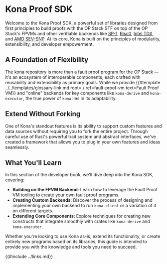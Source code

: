 # Kona Proof SDK

Welcome to the Kona Proof SDK, a powerful set of libraries designed
from first principles to build proofs with the OP Stack STF on top
of the OP Stack's FPVMs and other verifiable backends like [SP-1][sp-1],
[Risc0][rzero], [Intel TDX][tdx], and [AMD SEV-SNP][sev-snp]. At its
core, Kona is built on the principles of modularity, extensibility,
and developer empowerment.

## A Foundation of Flexibility

The kona repository is more than a fault proof program for the OP Stack
— it's an ecosystem of interoperable components, each crafted with
reusability and extensibility as primary goals. While we provide
{{#template ../../templates/glossary-link.md root=./ ref=fault-proof-vm text=Fault Proof VM}} and "online" backends
for key components like `kona-derive` and `kona-executor`, the true
power of `kona` lies in its adaptability.

## Extend Without Forking

One of Kona's standout features is its ability to support custom
features and data sources without requiring you to fork the entire
project. Through careful use of Rust's powerful trait system and
abstract interfaces, we've created a framework that allows you to
plug in your own features and ideas seamlessly.

## What You'll Learn

In this section of the developer book, we'll dive deep into the Kona SDK, covering:
* **Building on the FPVM Backend**: Learn how to leverage the Fault Proof VM tooling to create your own fault proof programs.
* **Creating Custom Backends**: Discover the process of designing and implementing your own backend to run `kona-client` or a variation of it on different targets.
* **Extending Core Components**: Explore techniques for creating new constructs that integrate smoothly with crates like `kona-derive` and `kona-executor`.

Whether you're looking to use Kona as-is, extend its functionality, or create entirely new programs based on its libraries,
this guide is intended to provide you with the knowledge and tools you need to succeed.

[sp-1]: https://github.com/succinct-labs/sp-1
[rzero]: https://github.com/risc0/risc0
[tdx]: https://www.intel.com/content/www/us/en/developer/tools/trust-domain-extensions/documentation.html
[sev-snp]: https://www.amd.com/en/developer/sev.html

{{#include ../links.md}}
